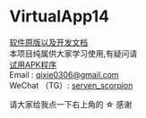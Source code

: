 # VirtualApp14
 [软件原版以及开发文档 ](https://github.com/asLody/VirtualApp)<br>
本项目纯属供大家学习使用,有疑问请 <br>
[ 试用APK程序 ](https://github.com/ServenScorpion/VirtualApp/blob/master/release/app-2.3.2.apk)<br>
Email  : qixie0306@gmail.com  <br>
WeChat （TG）: [serven_scorpion](serven_scorpion) <br>


请大家给我点一下右上角的 ☆ 感谢


